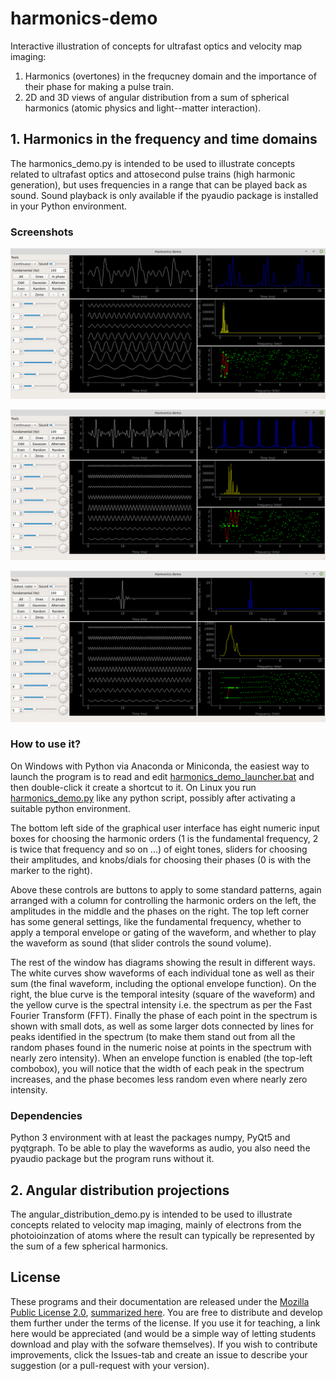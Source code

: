 # harmonics-demo
Interactive illustration of concepts for ultrafast optics and velocity map imaging:
1. Harmonics (overtones) in the frequcney domain and the importance of their phase for making a pulse train.
2. 2D and 3D views of angular distribution from a sum of spherical harmonics (atomic physics and light--matter interaction).

## 1. Harmonics in the frequency and time domains
The harmonics_demo.py is intended to be used to illustrate concepts related to ultrafast optics and attosecond pulse trains (high harmonic generation), but uses frequencies in a range that can be played back as sound. Sound playback is only available if the pyaudio package is installed in your Python environment.

### Screenshots
![Continuous-waveform example with odd and even harmonic orders and random phases](https://github.com/erik-mansson/harmonics-demo/blob/screenshots/screenshots/screenshot_1.png?raw=true)

![Odd-order harmonics with pi phase-shifts giving a pulse train with alternating signs](https://github.com/erik-mansson/harmonics-demo/blob/screenshots/screenshots/screenshot_2.png?raw=true)

![In the option to get an isolated pulse, an undocumented gating envelope function is applied and the sound playback makes longer pauses to hear the separate pulses](https://github.com/erik-mansson/harmonics-demo/blob/screenshots/screenshots/screenshot_3.png?raw=true)

### How to use it?

On Windows with Python via Anaconda or Miniconda, the easiest way to launch the program is to read and edit [harmonics_demo_launcher.bat](harmonics_demo_launcher.bat) and then double-click it create a shortcut to it. On Linux you run [harmonics_demo.py](harmonics_demo.py) like any python script, possibly after activating a suitable python environment.

The bottom left side of the graphical user interface has eight numeric input boxes for choosing the harmonic orders (1 is the fundamental frequency, 2 is twice that frequency and so on ...) of eight tones, sliders for choosing their amplitudes, and knobs/dials for choosing their phases (0 is with the marker to the right).

Above these controls are buttons to apply to some standard patterns, again arranged with a column for controlling the harmonic orders on the left, the amplitudes in the middle and the phases on the right. The top left corner has some general settings, like the fundamental frequency, whether to apply a temporal envelope or gating of the waveform, and whether to play the waveform as sound (that slider controls the sound volume).

The rest of the window has diagrams showing the result in different ways. The white curves show waveforms of each individual tone as well as their sum (the final waveform, including the optional envelope function). On the right, the blue curve is the temporal intesity (square of the waveform) and the yellow curve is the spectral intensity i.e. the spectrum as per the Fast Fourier Transform (FFT). Finally the phase of each point in the spectrum is shown with small dots, as well as some larger dots connected by lines for peaks identified in the spectrum (to make them stand out from all the random phases found in the numeric noise at points in the spectrum with nearly zero intensity). When an envelope function is enabled (the top-left combobox), you will notice that the width of each peak in the spectrum increases, and the phase becomes less random even where nearly zero intensity.

### Dependencies
Python 3 environment with at least the packages numpy, PyQt5 and pyqtgraph. To be able to play the waveforms as audio, you also need the pyaudio package but the program runs without it.


## 2. Angular distribution projections
The angular_distribution_demo.py is intended to be used to illustrate concepts related to velocity map imaging, mainly of electrons from the photoioinzation of atoms where the result can typically be represented by the sum of a few spherical harmonics.

## License
These programs and their documentation are released under the [Mozilla Public License 2.0](https://www.mozilla.org/en-US/MPL/2.0/), [summarized here](https://choosealicense.com/licenses/mpl-2.0/). You are free to distribute and develop them further under the terms of the license. If you use it for teaching, a link here would be appreciated (and would be a simple way of letting students download and play with the sofware themselves). If you wish to contribute improvements, click the Issues-tab and create an issue to describe your suggestion (or a pull-request with your version).
